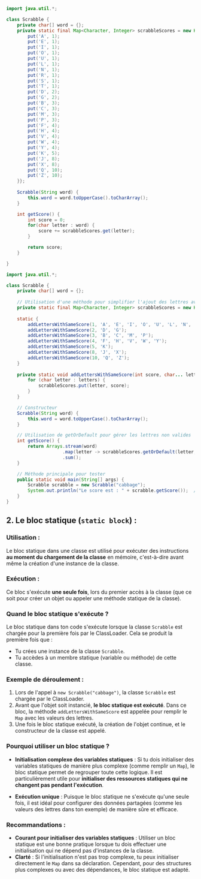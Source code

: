 ```java
import java.util.*;

class Scrabble {
    private char[] word = {};
    private static final Map<Character, Integer> scrabbleScores = new HashMap<>(){{
        put('A', 1);
        put('E', 1);
        put('I', 1);
        put('O', 1);
        put('U', 1);
        put('L', 1);
        put('N', 1);
        put('R', 1);
        put('S', 1);
        put('T', 1);
        put('D', 2);
        put('G', 2);
        put('B', 3);
        put('C', 3);
        put('M', 3);
        put('P', 3);
        put('F', 4);
        put('H', 4);
        put('V', 4);
        put('W', 4);
        put('Y', 4);
        put('K', 5);
        put('J', 8);
        put('X', 8);
        put('Q', 10);
        put('Z', 10);
    }};
    
    Scrabble(String word) {
        this.word = word.toUpperCase().toCharArray();
    }

    int getScore() {
        int score = 0;
        for(char letter : word) {
            score += scrabbleScores.get(letter);
        }

        return score;
    }

}
```

```java
import java.util.*;

class Scrabble {
    private char[] word = {};
    
    // Utilisation d'une méthode pour simplifier l'ajout des lettres avec la même valeur
    private static final Map<Character, Integer> scrabbleScores = new HashMap<>();
    
    static {
        addLettersWithSameScore(1, 'A', 'E', 'I', 'O', 'U', 'L', 'N', 'R', 'S', 'T');
        addLettersWithSameScore(2, 'D', 'G');
        addLettersWithSameScore(3, 'B', 'C', 'M', 'P');
        addLettersWithSameScore(4, 'F', 'H', 'V', 'W', 'Y');
        addLettersWithSameScore(5, 'K');
        addLettersWithSameScore(8, 'J', 'X');
        addLettersWithSameScore(10, 'Q', 'Z');
    }
    
    private static void addLettersWithSameScore(int score, char... letters) { // ... on appelle ça les varargs (variable arguments) , ça ca transofrme en array ici char[]
        for (char letter : letters) {
            scrabbleScores.put(letter, score);
        }
    }

    // Constructeur
    Scrabble(String word) {
        this.word = word.toUpperCase().toCharArray();
    }

    // Utilisation de getOrDefault pour gérer les lettres non valides
    int getScore() {
        return Arrays.stream(word)
                     .map(letter -> scrabbleScores.getOrDefault(letter, 0))  // Gère les lettres non valides
                     .sum();
    }

    // Méthode principale pour tester
    public static void main(String[] args) {
        Scrabble scrabble = new Scrabble("cabbage");
        System.out.println("Le score est : " + scrabble.getScore());  // Devrait afficher 14
    }
}
```


## 2. Le bloc statique (`static block`) :

### Utilisation :
Le bloc statique dans une classe est utilisé pour exécuter des instructions **au moment du chargement de la classe** en mémoire, c'est-à-dire avant même la création d'une instance de la classe.

### Exécution :
Ce bloc s'exécute **une seule fois**, lors du premier accès à la classe (que ce soit pour créer un objet ou appeler une méthode statique de la classe).

### Quand le bloc statique s'exécute ?
Le bloc statique dans ton code s'exécute lorsque la classe `Scrabble` est chargée pour la première fois par le ClassLoader. Cela se produit la première fois que :
- Tu crées une instance de la classe `Scrabble`.
- Tu accèdes à un membre statique (variable ou méthode) de cette classe.

### Exemple de déroulement :
1. Lors de l'appel à `new Scrabble("cabbage")`, la classe `Scrabble` est chargée par le ClassLoader.
2. Avant que l'objet soit instancié, **le bloc statique est exécuté**. Dans ce bloc, la méthode `addLettersWithSameScore` est appelée pour remplir le `Map` avec les valeurs des lettres.
3. Une fois le bloc statique exécuté, la création de l'objet continue, et le constructeur de la classe est appelé.

### Pourquoi utiliser un bloc statique ?
- **Initialisation complexe des variables statiques** : Si tu dois initialiser des variables statiques de manière plus complexe (comme remplir un `Map`), le bloc statique permet de regrouper toute cette logique. Il est particulièrement utile pour **initialiser des ressources statiques qui ne changent pas pendant l'exécution**.

- **Exécution unique** : Puisque le bloc statique ne s'exécute qu'une seule fois, il est idéal pour configurer des données partagées (comme les valeurs des lettres dans ton exemple) de manière sûre et efficace.

### Recommandations :
- **Courant pour initialiser des variables statiques** : Utiliser un bloc statique est une bonne pratique lorsque tu dois effectuer une initialisation qui ne dépend pas d'instances de la classe.
- **Clarté** : Si l'initialisation n'est pas trop complexe, tu peux initialiser directement le `Map` dans sa déclaration. Cependant, pour des structures plus complexes ou avec des dépendances, le bloc statique est adapté.
